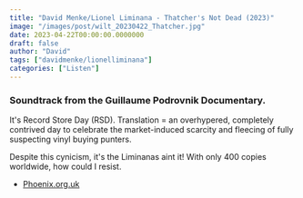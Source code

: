 ```yaml
---
title: "David Menke/Lionel Liminana - Thatcher's Not Dead (2023)"
image: "/images/post/wilt_20230422_Thatcher.jpg"
date: 2023-04-22T00:00:00.0000000
draft: false
author: "David"
tags: ["davidmenke/lionelliminana"]
categories: ["Listen"]
---
```

### Soundtrack from the Guillaume Podrovnik Documentary.

 It's Record Store Day (RSD). Translation = an overhypered, completely contrived day to celebrate the market-induced scarcity and fleecing of fully suspecting vinyl buying punters.

 Despite this cynicism, it's the Liminanas aint it! With only 400 copies worldwide, how could I resist.

-  [Phoenix.org.uk](https://www.phoenix.org.uk/whats-on/programme/international-premiere/)